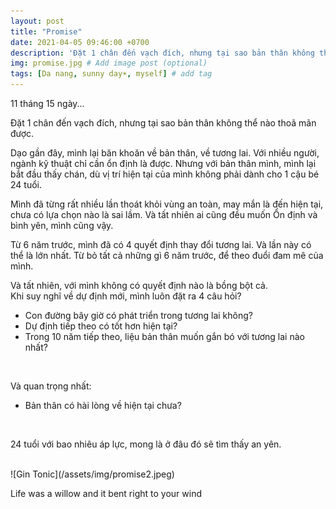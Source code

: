 ```yaml
---
layout: post
title: "Promise"
date: 2021-04-05 09:46:00 +0700
description: 'Đặt 1 chân đến vạch đích, nhưng tại sao bản thân không thể nào thoã mãn được.'
img: promise.jpg # Add image post (optional)
tags: [Da nang, sunny day☀️, myself] # add tag
---
```

11 tháng 15 ngày...
<br>

Đặt 1 chân đến vạch đích, nhưng tại sao bản thân không thể nào thoã mãn được.
<br>

Dạo gần đây, mình lại băn khoăn về bản thân, về tương lai. Với nhiều người, ngành kỹ thuật chỉ cần ổn định là được. Nhưng với bản thân mình, mình lại bắt đầu thấy chán, dù vị trí hiện tại của mình không phải dành cho 1 cậu bé 24 tuổi.
<br>

Mình đã từng rất nhiều lần thoát khỏi vùng an toàn, may mắn là đến hiện tại, chưa có lựa chọn nào là sai lầm. Và tất nhiên ai cũng đều muốn Ổn định và bình yên, mình cũng vậy. 
<br>

Từ 6 năm trước, mình đã có 4 quyết định thay đổi tương lai. Và lần này có thể là lớn nhất. Từ bỏ tất cả những gì 6 năm trước, để theo đuổi đam mê của mình.
<br>

Và tất nhiên, với mình không có quyết định nào là bồng bột cả.
<br>
Khi suy nghĩ về dự định mới, mình luôn đặt ra 4 câu hỏi?
<br>
- Con đường bây giờ có phát triển trong tương lai không?
- Dự định tiếp theo có tốt hơn hiện tại?
- Trong 10 năm tiếp theo, liệu bản thân muốn gắn bó với tương lai nào nhất?
<br>

Và quan trọng nhất:
- Bản thân có hài lòng về hiện tại chưa?
<br>

24 tuổi với bao nhiêu áp lực, mong là ở đâu đó sẽ tìm thấy an yên.

<br>
![Gin Tonic](/assets/img/promise2.jpeg)
<p class="center">
Life was a willow and it bent right to your wind
</p>
